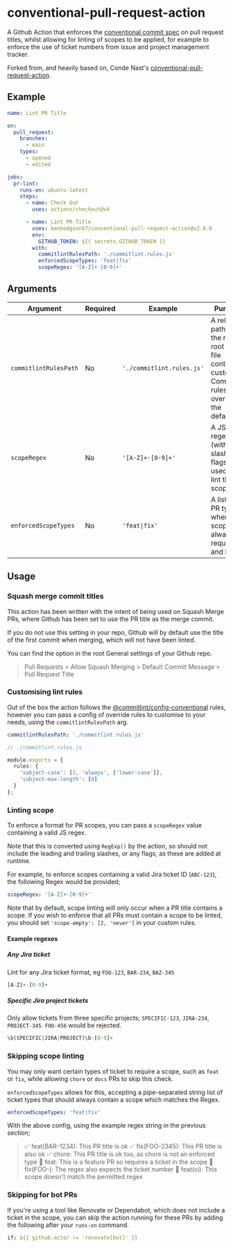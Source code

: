 # conventional-pull-request-action

A Github Action that enforces the [conventional commit spec](https://www.conventionalcommits.org/en/v1.0.0/#specification) on pull request titles, whilst allowing for linting of scopes to be applied, for example to enforce the use of ticket numbers from issue and project management tracker.

Forked from, and heavily based on, Conde Nast's [conventional-pull-request-action](https://github.com/CondeNast/conventional-pull-request-action).

## Example

```yaml
name: Lint PR Title

on:
  pull_request:
    branches:
      - main
    types:
      - opened
      - edited

jobs:
  pr-lint:
    runs-on: ubuntu-latest
    steps:
      - name: Check Out
        uses: actions/checkout@v4

      - name: Lint PR Title
        uses: benhodgson87/conventional-pull-request-action@v2.0.0
        env:
          GITHUB_TOKEN: ${{ secrets.GITHUB_TOKEN }}
        with:
          commitlintRulesPath: './commitlint.rules.js'
          enforcedScopeTypes: 'feat|fix'
          scopeRegex: '[A-Z]+-[0-9]+'
```

## Arguments

| Argument              | Required | Example                   | Purpose                                                                                                 |
| --------------------- | -------- | ------------------------- | ------------------------------------------------------------------------------------------------------- |
| `commitlintRulesPath` | No       | `'./commitlint.rules.js'` | A relative path from the repo root to a file containing custom Commitlint rules to override the default |
| `scopeRegex`          | No       | `'[A-Z]+-[0-9]+'`         | A JS regex (without slashes or flags) used to lint the PR scope                                         |
| `enforcedScopeTypes`  | No       | `'feat\|fix'`             | A list of PR types where the scope is always required and linted                                        |

## Usage

### Squash merge commit titles

This action has been written with the intent of being used on Squash Merge PRs, where Github has been set to use the PR title as the merge commit.

If you do not use this setting in your repo, Github will by default use the title of the first commit when merging, which will not have been linted.

You can find the option in the root General settings of your Github repo.

> Pull Requests > Allow Squash Merging > Default Commit Message > Pull Request Title

### Customising lint rules

Out of the box the action follows the [@commitlint/config-conventional](https://github.com/conventional-changelog/commitlint/tree/master/%40commitlint/config-conventional) rules, however you can pass a config of override rules to customise to your needs, using the `commitlintRulesPath` arg.

```yaml
commitlintRulesPath: './commitlint.rules.js'
```

```ts
// ./commitlint.rules.js

module.exports = {
  rules: {
    'subject-case': [2, 'always', ['lower-case']],
    'subject-max-length': [0]
  }
};
```

### Linting scope

To enforce a format for PR scopes, you can pass a `scopeRegex` value containing a valid JS regex.

Note that this is converted using `RegExp()` by the action, so should not include the leading and trailing slashes, or any flags, as these are added at runtime.

For example, to enforce scopes containing a valid Jira ticket ID (`ABC-123`), the following Regex would be provided;

```yaml
scopeRegex: '[A-Z]+-[0-9]+'
```

Note that by default, scope linting will only occur when a PR title contains a scope. If you wish to enforce that all PRs must contain a scope to be linted, you should set `'scope-empty': [2, 'never']` in your custom rules.

#### Example regexes

##### Any Jira ticket

Lint for any Jira ticket format, eg `FOO-123`, `BAR-234`, `BAZ-345`

```ts
[A-Z]+-[0-9]+
```

##### Specific Jira project tickets

Only allow tickets from three specific projects; `SPECIFIC-123`, `JIRA-234`, `PROJECT-345`. `FOO-456` would be rejected.

```ts
\b(SPECIFIC|JIRA|PROJECT)\b-[0-9]+
```

### Skipping scope linting

You may only want certain types of ticket to require a scope, such as `feat` or `fix`, while allowing `chore` or `docs` PRs to skip this check.

`enforcedScopeTypes` allows for this, accepting a pipe-separated string list of ticket types that should always contain a scope which matches the Regex.

```yaml
enforcedScopeTypes: 'feat|fix'
```

With the above config, using the example regex string in the previous section;

> ✅ feat(BAR-1234): This PR title is ok
> ✅ fix(FOO-2345): This PR title is also ok
> ✅ chore: This PR title is ok too, as chore is not an enforced type
> 🚫 feat: This is a feature PR so requires a ticket in the scope
> 🚫 fix(FOO-): The regex also expects the ticket number
> 🚫 feat(ci): This scope doesn't match the permitted regex

### Skipping for bot PRs

If you're using a tool like Renovate or Dependabot, which does not include a ticket in the scope, you can skip the action running for these PRs by adding the following after your `runs-on` command.

```yaml
if: ${{ github.actor != 'renovate[bot]' }}
```
